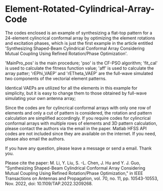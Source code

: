 # Element-Rotated-Cylindrical-Array-Code
The codes enclosed is an example of synthesizing a flat-top pattern for a 24-element cylincrical conformal array by optimizing the element rotations and excitation phases, which is just the first example in the article entitled 'Synthesizing Shaped-Beam Cylindrical Conformal Array Considering Mutual Coupling Using Refined Rotation/Phase Optimization'. 

'MainPro_pos' is the main procedure; 'pso' is the CF-PSO algorithm; 'fit_cal' is used to calculate the fitness function value; 'aff' is used to calculate the array patter; 'rEPhi_VAEP' and 'rETheta_VAEP' are the full-wave simulated two components of the vectorial element patterns.

Identical VAEPs are utilized for all the elements in this example for simplicity, but it is easy to change them to those obtained by full-wave simulating your own antenna array;

Since the codes are for cylincrical conformal arrays with only one row of elements and only a cut of pattern is considered, the rotation and pattern calculation are simplified accordingly. If you require codes for cylincrical conformal arrays with multiple rows of elements and 3D pattern calculation, please contact the authors via the email in the paper. Matlab HFSS API codes are not included since they are available on the internet. If you need, please also email the authors. 

If you have any question, please leave a message or send a email. Thank you.

Please cite the paper: 
M. Li, Y. Liu, S. -L. Chen, J. Hu and Y. J. Guo, "Synthesizing Shaped-Beam Cylindrical Conformal Array Considering Mutual Coupling Using Refined Rotation/Phase Optimization," in IEEE Transactions on Antennas and Propagation, vol. 70, no. 11, pp. 10543-10553, Nov. 2022, doi: 10.1109/TAP.2022.3209268.
